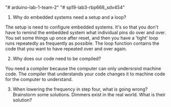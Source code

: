 "# arduino-lab-1-team-2" 
"# sp19-lab3-rbp668_sdv454" 

1. Why do embedded systems need a setup and a loop?

The setup is need to configure embedded systems. It's so that you don't have to remind the embedded system what individual pins do over and over.
You set some things up once after reset, and then you have a 'tight' loop runs repeatedly as frequently as possible. The loop function contains the 
code that you want to have repeated over and over again. 

2. Why does our code need to be compiled?

You need a compiler because the computer can only undersrsnd machine code. The compiler that understands your code changes it to machine code 
for the computer to understand.

3. When lowering the frequency in step four, what is going wrong? Brainstorm some solutions. Dimmers exist in the real world. What is their solution?